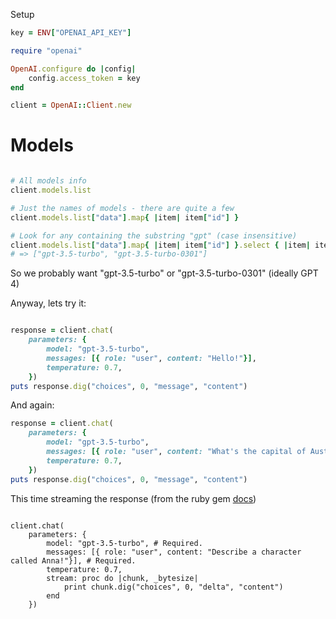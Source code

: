 


Setup 


```ruby
key = ENV["OPENAI_API_KEY"] 

require "openai"

OpenAI.configure do |config|
    config.access_token = key 
end

client = OpenAI::Client.new
```


# Models


```ruby

# All models info 
client.models.list

# Just the names of models - there are quite a few
client.models.list["data"].map{ |item| item["id"] }

# Look for any containing the substring "gpt" (case insensitive)
client.models.list["data"].map{ |item| item["id"] }.select { |item| item.downcase.include? "gpt" }
# => ["gpt-3.5-turbo", "gpt-3.5-turbo-0301"]
```

So we probably want "gpt-3.5-turbo" or "gpt-3.5-turbo-0301" (ideally GPT 4)


Anyway, lets try it:


```ruby

response = client.chat(
    parameters: {
        model: "gpt-3.5-turbo", 
        messages: [{ role: "user", content: "Hello!"}], 
        temperature: 0.7,
    })
puts response.dig("choices", 0, "message", "content")

```

And again: 

```ruby
response = client.chat(
    parameters: {
        model: "gpt-3.5-turbo", 
        messages: [{ role: "user", content: "What's the capital of Australia?"}], 
        temperature: 0.7,
    })
puts response.dig("choices", 0, "message", "content")
```



This time streaming the response (from the ruby gem [docs](https://github.com/alexrudall/ruby-openai#streaming-chatgpt)) 


```

client.chat(
    parameters: {
        model: "gpt-3.5-turbo", # Required.
        messages: [{ role: "user", content: "Describe a character called Anna!"}], # Required.
        temperature: 0.7,
        stream: proc do |chunk, _bytesize|
            print chunk.dig("choices", 0, "delta", "content")
        end
    })

```









